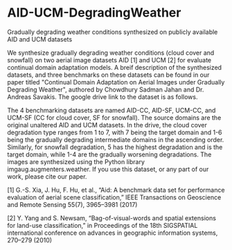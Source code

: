 # AID-UCM-DegradingWeather
Gradually degrading weather conditions synthesized on publicly available AID and UCM datasets

We synthesize gradually degrading weather conditions (cloud cover and snowfall) on two aerial image datasets AID [1] and UCM [2] for evaluate continual domain adaptation models. A breif description of the synthesized datasets, and three benchmarks on these datasets can be found in our paper titled "Continual Domain Adaptation on Aerial Images under Gradually Degrading Weather", authored by Chowdhury Sadman Jahan and Dr. Andreas Savakis. The google drive link to the dataset is as follows.



The 4 benchmarking datasets are named AID-CC, AID-SF, UCM-CC, and UCM-SF (CC for cloud cover, SF for snowfall). The source domains are the original unaltered AID and UCM datasets. In the drive, the cloud cover degradation type ranges from 1 to 7, with 7 being the target domain and 1-6 being the gradually degrading intermediate domains in the ascending order. Similarly, for snowfall degradation, 5 has the highest degradation and is the target domain, while 1-4 are the gradually worsening degradations. The images are synthesized using the Python library imgaug.augmenters.weather. If you use this dataset, or any part of our work, please cite our paper. 


[1] G.-S. Xia, J. Hu, F. Hu, et al., “Aid: A benchmark data set for performance evaluation of aerial scene classification,” IEEE Transactions on Geoscience and Remote Sensing 55(7), 3965–3981 (2017)

[2] Y. Yang and S. Newsam, “Bag-of-visual-words and spatial extensions for land-use classification,” in Proceedings of the 18th SIGSPATIAL international conference on advances in geographic information systems, 270–279 (2010)
